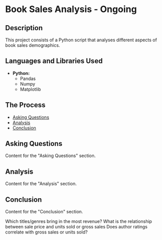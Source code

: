 <h1>Book Sales Analysis - Ongoing</h1>

<h2>Description</h2>
This project consists of a Python script that analyses different aspects of book sales demographics.
<br />


<h2>Languages and Libraries Used</h2>

- <b>Python:</b> 
   - Pandas</b>
   - Numpy</b>
   - Matplotlib</b>

<h2>The Process</h2>

- [Asking Questions](#asking-questions)
- [Analysis](#analysis)
- [Conclusion](#conclusion)

## Asking Questions

Content for the "Asking Questions" section.

## Analysis

Content for the "Analysis" section.

## Conclusion

Content for the "Conclusion" section.


  Which titles/genres bring in the most revenue?
  What is the relationship between sale price and units sold or gross sales
  Does author ratings correlate with gross sales or units sold?
